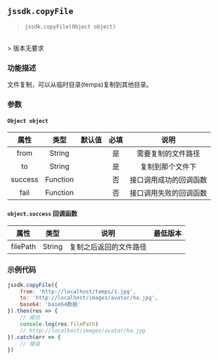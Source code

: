 ## `jssdk.copyFile`

> `jssdk.copyFile(Object object)`
<br/>
> 版本无要求

### 功能描述

文件复制，可以从临时目录(temps)复制到其他目录。

### 参数

#### `Object object`

| 属性 | 类型 | 默认值 | 必填 | 说明 |
| :--: | :--: | :--: | :--: | :--: |
| from | String |  | 是 | 需要复制的文件路径 |
| to | String |  | 是 | 复制到那个文件下 |
| success | Function |  | 否 | 接口调用成功的回调函数 |
| fail | Function |  | 否 | 接口调用失败的回调函数 |

#### `object.success` 回调函数

| 属性 | 类型 | 说明 | 最低版本 |
| :--: | :--: | :--: | :--: |
| filePath | String | 复制之后返回的文件路径 |  |

### 示例代码

```js
jssdk.copyFile({
    from: 'http://localhost/temps/1.jpg',
    to: 'http://localhost/images/avatar/ha.jpg',
    base64: 'base64数据'
}).then(res => {
    // 成功
    console.log(res.filePath)
    // http://localhost/images/avatar/ha.jpg
}).catch(err => {
    // 错误
})
```
